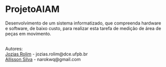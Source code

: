 # ProjetoAIAM
Desenvolvimento de um sistema informatizado, que compreenda hardware e software, de baixo custo, para realizar esta tarefa de medição de área de peças em movimento.

<br>
Autores:
<br>
<a href='https://github.com/mocotinha'>Jozias Rolim</a> - jozias.rolim@dce.ufpb.br<br> 
<a href='https://github.com/narokwq'>Allisson Silva</a> - narokwq@gmail.com

